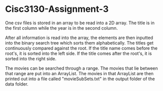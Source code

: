 # Cisc3130-Assignment-3

One csv files is stored in an array to be read into a 2D array. 
The title is in the first column while the year is in the second column.

After all information is read into the array, the elements are then inputted into the binary search tree which sorts them alphabetically.
The titles get continuously compared against the root. If the title name comes before the root's, it is sorted into the left side.
If the title comes after the root's, it is sorted into the right side. 

The movies can be searched through a range. The movies that lie between that range are put into an ArrayList.
The movies in that ArrayList are then printed out into a file called "movieSubSets.txt" in the output folder of the data folder.
